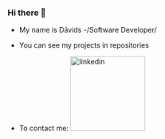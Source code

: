 ### Hi there 👋

* My name is Dāvids -/Software Developer/
* You can see my projects in repositories

* To contact me: <a href="https://www.linkedin.com/in/d%C4%81vids-jansons/"><img src="https://user-images.githubusercontent.com/93677423/211795650-bcfc3d25-4e7c-413f-87c9-67bc4cb0ad82.png" alt="linkedin" width="150"/>
